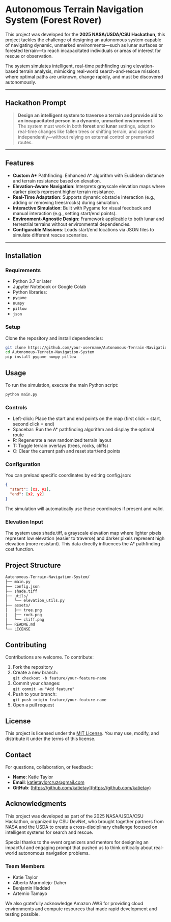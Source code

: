 # Autonomous Terrain Navigation System (Forest Rover)
This project was developed for the **2025 NASA/USDA/CSU Hackathon**, this project tackles the challenge of designing an autonomous system capable of navigating dynamic, unmarked environments—such as lunar surfaces or forested terrain—to reach incapacitated individuals or areas of interest for rescue or observation.

The system simulates intelligent, real-time pathfinding using elevation-based terrain analysis, mimicking real-world search-and-rescue missions where optimal paths are unknown, change rapidly, and must be discovered autonomously.

---
## Hackathon Prompt
> **Design an intelligent system to traverse a terrain and provide aid to an incapacitated person in a dynamic, unmarked environment.**  
> The system must work in both **forest** and **lunar** settings, adapt to real-time changes like fallen trees or shifting terrain, and operate independently—without relying on external control or premarked routes.

---
## Features
- **Custom A\*** Pathfinding: Enhanced A* algorithm with Euclidean distance and terrain resistance based on elevation.
- **Elevation-Aware Navigation**: Interprets grayscale elevation maps where darker pixels represent higher terrain resistance.
- **Real-Time Adaptation**: Supports dynamic obstacle interaction (e.g., adding or removing trees/rocks) during simulation.
- **Interactive Simulation**: Built with Pygame for visual feedback and manual interaction (e.g., setting start/end points).
- **Environment-Agnostic Design**: Framework applicable to both lunar and terrestrial terrains without environmental dependencies.
- **Configurable Missions**: Loads start/end locations via JSON files to simulate different rescue scenarios.

---
## Installation

### Requirements
- Python 3.7 or later  
- Jupyter Notebook or Google Colab  
- Python libraries:
 - `pygame`
  - `numpy`
  - `pillow`
  - `json`

### Setup
Clone the repository and install dependencies:
```bash
git clone https://github.com/your-username/Autonomous-Terrain-Navigation-System.git
cd Autonomous-Terrain-Navigation-System
pip install pygame numpy pillow
```

## Usage
To run the simulation, execute the main Python script:
```bash
python main.py
```

### Controls
- Left-click: Place the start and end points on the map (first click = start, second click = end)
- Spacebar: Run the A* pathfinding algorithm and display the optimal route
- R: Regenerate a new randomized terrain layout
- T: Toggle terrain overlays (trees, rocks, cliffs)
- C: Clear the current path and reset start/end points

### Configuration
You can preload specific coordinates by editing config.json:
```json
{
  "start": [x1, y1],
  "end": [x2, y2]
}
```
The simulation will automatically use these coordinates if present and valid.

### Elevation Input
The system uses shade.tiff, a grayscale elevation map where lighter pixels represent low elevation (easier to traverse) and darker pixels represent high elevation (more resistant). This data directly influences the A* pathfinding cost function.

## Project Structure
````markdown
Autonomous-Terrain-Navigation-System/
├── main.py
├── config.json
├── shade.tiff
├── utils/
│   └── elevation_utils.py
├── assets/
│   ├── tree.png
│   ├── rock.png
│   └── cliff.png
├── README.md
└── LICENSE
````

## Contributing
Contributions are welcome. To contribute:
1. Fork the repository  
2. Create a new branch:  
   `git checkout -b feature/your-feature-name`  
3. Commit your changes:  
   `git commit -m "Add feature"`  
4. Push to your branch:  
   `git push origin feature/your-feature-name`  
5. Open a pull request

## License
This project is licensed under the [MIT License](LICENSE). You may use, modify, and distribute it under the terms of this license.

## Contact
For questions, collaboration, or feedback:
- **Name**: Katie Taylor  
- **Email**: katietaylorcruz@gmail.com  
- **GitHub**: [https://github.com/katietay](https://github.com/katietay)
  
## Acknowledgments
This project was developed as part of the 2025 NASA/USDA/CSU Hackathon, organized by CSU DevNet, who brought together partners from NASA and the USDA to create a cross-disciplinary challenge focused on intelligent systems for search and rescue.

Special thanks to the event organizers and mentors for designing an impactful and engaging prompt that pushed us to think critically about real-world autonomous navigation problems.

### Team Members
- Katie Taylor
- Alberto Marmolejo-Daher
- Benjamin Haddad
- Artemio Tamayo

We also gratefully acknowledge Amazon AWS for providing cloud environments and compute resources that made rapid development and testing possible.
